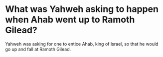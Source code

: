 # What was Yahweh asking to happen when Ahab went up to Ramoth Gilead?

Yahweh was asking for one to entice Ahab, king of Israel, so that he would go up and fall at Ramoth Gilead.
